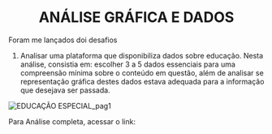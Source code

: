 <h1 align="center"> ANÁLISE GRÁFICA E DADOS </h1>

Foram me lançados doi desafios
1) Analisar uma plataforma que disponibiliza dados sobre educação. Nesta análise, consistia em: escolher 3 a 5 dados essenciais para uma compreensão mínima sobre o conteúdo em questão, além de analisar se representação gráfica destes dados estava adequada para a informação que desejava ser passada. 

![EDUCAÇÃO ESPECIAL_pag1](https://github.com/Therezaclm/Analise-grafica-e-dados/assets/122289308/70348c3c-821c-40f1-9f6c-444f971941ee)

Para Análise completa, acessar o link:
